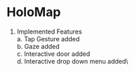 # HoloMap

1. Implemented Features\
  a. Tap Gesture added\
  b. Gaze added\
  c. Interactive door added\
  d. Interactive drop down menu added\
